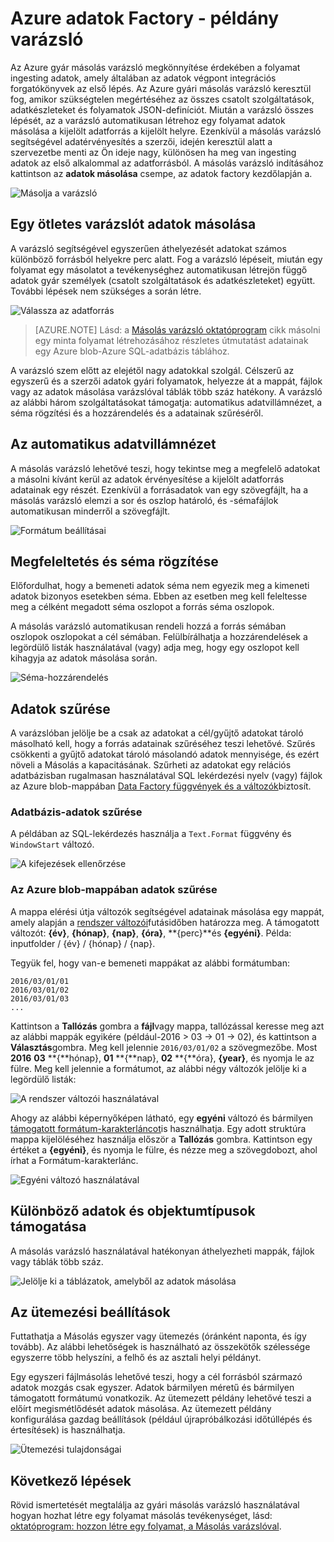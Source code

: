 <properties
    pageTitle="Az adatok gyár Azure másolás varázsló |} Microsoft Azure"
    description="További tudnivalók az gyári Azure másolás varázsló segítségével adatok másolása a támogatott adatforrások mosdók."
    services="data-factory"
    documentationCenter=""
    authors="spelluru"
    manager="jhubbard"
    editor="monicar"/>

<tags
    ms.service="data-factory"
    ms.workload="data-services"
    ms.tgt_pltfrm="na"
    ms.devlang="na"
    ms.topic="article"
    ms.date="10/03/2016"
    ms.author="spelluru"/>

# <a name="azure-data-factory---copy-wizard"></a>Azure adatok Factory - példány varázsló
Az Azure gyár másolás varázsló megkönnyítése érdekében a folyamat ingesting adatok, amely általában az adatok végpont integrációs forgatókönyvek az első lépés. Az Azure gyári másolás varázsló keresztül fog, amikor szükségtelen megértéséhez az összes csatolt szolgáltatások, adatkészleteket és folyamatok JSON-definíciót. Miután a varázsló összes lépését, az a varázsló automatikusan létrehoz egy folyamat adatok másolása a kijelölt adatforrás a kijelölt helyre. Ezenkívül a másolás varázsló segítségével adatérvényesítés a szerzői, idején keresztül alatt a szervezetbe menti az Ön ideje nagy, különösen ha meg van ingesting adatok az első alkalommal az adatforrásból. A másolás varázsló indításához kattintson az **adatok másolása** csempe, az adatok factory kezdőlapján a.

![Másolja a varázsló](./media/data-factory-copy-wizard/copy-data-wizard.png)


## <a name="an-intuitive-wizard-for-copying-data"></a>Egy ötletes varázslót adatok másolása
A varázsló segítségével egyszerűen áthelyezését adatokat számos különböző forrásból helyekre perc alatt. Fog a varázsló lépéseit, miután egy folyamat egy másolatot a tevékenységhez automatikusan létrejön függő adatok gyár személyek (csatolt szolgáltatások és adatkészleteket) együtt. További lépések nem szükséges a során létre.   

![Válassza az adatforrás](./media/data-factory-copy-wizard/select-data-source-page.png)

> [AZURE.NOTE] Lásd: a [Másolás varázsló oktatóprogram](data-factory-copy-data-wizard-tutorial.md) cikk másolni egy minta folyamat létrehozásához részletes útmutatást adatainak egy Azure blob-Azure SQL-adatbázis táblához. 

A varázsló szem előtt az elejétől nagy adatokkal szolgál. Célszerű az egyszerű és a szerzői adatok gyári folyamatok, helyezze át a mappát, fájlok vagy az adatok másolása varázslóval táblák több száz hatékony. A varázsló az alábbi három szolgáltatásokat támogatja: automatikus adatvillámnézet, a séma rögzítési és a hozzárendelés és a adatainak szűréséről. 

## <a name="automatic-data-preview"></a>Az automatikus adatvillámnézet 
A másolás varázsló lehetővé teszi, hogy tekintse meg a megfelelő adatokat a másolni kívánt kerül az adatok érvényesítése a kijelölt adatforrás adatainak egy részét. Ezenkívül a forrásadatok van egy szövegfájlt, ha a másolás varázsló elemzi a sor és oszlop határoló, és -sémafájlok automatikusan minderről a szövegfájlt. 

![Formátum beállításai](./media/data-factory-copy-wizard/file-format-settings.png)

## <a name="schema-capture-and-mapping"></a>Megfeleltetés és séma rögzítése 
Előfordulhat, hogy a bemeneti adatok séma nem egyezik meg a kimeneti adatok bizonyos esetekben séma. Ebben az esetben meg kell feleltesse meg a célként megadott séma oszlopot a forrás séma oszlopok. 

A másolás varázsló automatikusan rendeli hozzá a forrás sémában oszlopok oszlopokat a cél sémában. Felülbírálhatja a hozzárendelések a legördülő listák használatával (vagy) adja meg, hogy egy oszlopot kell kihagyja az adatok másolása során.   

![Séma-hozzárendelés](./media/data-factory-copy-wizard/schema-mapping.png)

## <a name="filtering-data"></a>Adatok szűrése  
A varázslóban jelölje be a csak az adatokat a cél/gyűjtő adatokat tároló másolható kell, hogy a forrás adatainak szűréséhez teszi lehetővé. Szűrés csökkenti a gyűjtő adatokat tároló másolandó adatok mennyisége, és ezért növeli a Másolás a kapacitásának. Szűrheti az adatokat egy relációs adatbázisban rugalmasan használatával SQL lekérdezési nyelv (vagy) fájlok az Azure blob-mappában [Data Factory függvények és a változók](data-factory-functions-variables.md)biztosít.   

### <a name="filtering-of-data-in-a-database"></a>Adatbázis-adatok szűrése  
A példában az SQL-lekérdezés használja a `Text.Format` függvény és `WindowStart` változó. 

![A kifejezések ellenőrzése](./media/data-factory-copy-wizard/validate-expressions.png)

### <a name="filtering-of-data-in-an-azure-blob-folder"></a>Az Azure blob-mappában adatok szűrése
A mappa elérési útja változók segítségével adatainak másolása egy mappát, amely alapján a [rendszer változói](data-factory-functions-variables.md#data-factory-system-variables)futásidőben határozza meg. A támogatott változót: **{év}**, **{hónap}**, **{nap}**, **{óra}**, **{perc}**és **{egyéni}**. Példa: inputfolder / {év} / {hónap} / {nap}.

Tegyük fel, hogy van-e bemeneti mappákat az alábbi formátumban:

    2016/03/01/01
    2016/03/01/02
    2016/03/01/03
    ...

Kattintson a **Tallózás** gombra a **fájl**vagy mappa, tallózással keresse meg azt az alábbi mappák egyikére (például-2016 > 03 -> 01 -> 02), és kattintson a **Választás**gombra. Meg kell jelennie `2016/03/01/02` a szövegmezőbe. Most **2016** **03** **{**hónap}, **01** **{**nap}, **02** **{**óra}, **{year}**, és nyomja le az fülre. Meg kell jelennie a formátumot, az alábbi négy változók jelölje ki a legördülő listák:

![A rendszer változói használatával](./media/data-factory-copy-wizard/blob-standard-variables-in-folder-path.png)   

Ahogy az alábbi képernyőképen látható, egy **egyéni** változó és bármilyen [támogatott formátum-karakterláncot](https://msdn.microsoft.com/library/8kb3ddd4.aspx)is használhatja. Egy adott struktúra mappa kijelöléséhez használja először a **Tallózás** gombra. Kattintson egy értéket a **{egyéni}**, és nyomja le fülre, és nézze meg a szövegdobozt, ahol írhat a Formátum-karakterlánc.     

![Egyéni változó használatával](./media/data-factory-copy-wizard/blob-custom-variables-in-folder-path.png)


## <a name="support-for-diverse-data-and-object-types"></a>Különböző adatok és objektumtípusok támogatása
A másolás varázsló használatával hatékonyan áthelyezheti mappák, fájlok vagy táblák több száz.

![Jelölje ki a táblázatok, amelyből az adatok másolása](./media/data-factory-copy-wizard/select-tables-to-copy-data.png)

## <a name="scheduling-options"></a>Az ütemezési beállítások
Futtathatja a Másolás egyszer vagy ütemezés (óránként naponta, és így tovább). Az alábbi lehetőségek is használható az összekötők szélessége egyszerre több helyszíni, a felhő és az asztali helyi példányt.

Egy egyszeri fájlmásolás lehetővé teszi, hogy a cél forrásból származó adatok mozgás csak egyszer. Adatok bármilyen méretű és bármilyen támogatott formátumú vonatkozik. Az ütemezett példány lehetővé teszi a előírt megismétlődését adatok másolása. Az ütemezett példány konfigurálása gazdag beállítások (például újrapróbálkozási időtúllépés és értesítések) is használhatja.

![Ütemezési tulajdonságai](./media/data-factory-copy-wizard/scheduling-properties.png)


## <a name="next-steps"></a>Következő lépések
Rövid ismertetését megtalálja az gyári másolás varázsló használatával hogyan hozhat létre egy folyamat másolás tevékenységet, lásd: [oktatóprogram: hozzon létre egy folyamat, a Másolás varázslóval](data-factory-copy-data-wizard-tutorial.md).
